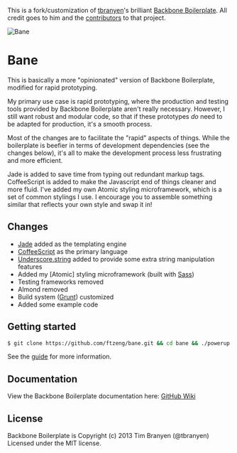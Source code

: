 This is a fork/customization of
[tbranyen](https://github.com/tbranyen)'s brilliant [Backbone
Boilerplate](https://github.com/tbranyen/backbone-boilerplate). All
credit goes to him and the
[contributors](https://github.com/tbranyen/backbone-boilerplate/contributors) to that project.

![Bane](http://supermedes.com/assets/bane.jpg)

Bane
====================

This is basically a more "opinionated" version of Backbone Boilerplate,
modified for rapid prototyping.

My primary use case is rapid prototyping, where the production and
testing tools provided by Backbone Boilerplate aren't really
necessary. However, I still want robust and modular code, so that if
these prototypes *do* need to be adapted for production, it's a smooth
process.

Most of the changes are to facilitate the "rapid" aspects of things.
While the boilerplate is beefier in terms of development dependencies (see the
changes below), it's all to make the development process less
frustrating and more efficient.

Jade is added to save time from typing out redundant markup tags.
CoffeeScript is added to make the Javascript end of things cleaner and
more fluid.
I've added my own Atomic styling microframework, which is a set of
common stylings I use. I encourage you to assemble something similar
that reflects your own style and swap it in!

## Changes ##
* [Jade](http://jade-lang.com/) added as the templating engine
* [CoffeeScript](http://coffeescript.org/) as the primary language
* [Underscore.string](https://github.com/epeli/underscore.string) added
	to provide some extra string manipulation features
* Added my [Atomic] styling microframework (built with
	[Sass](http://sass-lang.com/))
* Testing frameworks removed
* Almond removed
* Build system ([Grunt](http://gruntjs.com/)) customized
* Added some example code


## Getting started ##

``` bash
$ git clone https://github.com/ftzeng/bane.git && cd bane && ./powerup.sh
```

See the [guide](https://github.com/ftzeng/bane/blob/master/guide.md) for more information.

## Documentation ##

View the Backbone Boilerplate documentation here:
[GitHub Wiki](https://github.com/tbranyen/backbone-boilerplate/wiki)

## License ##
Backbone Boilerplate is Copyright (c) 2013 Tim Branyen (@tbranyen)  
Licensed under the MIT license.
